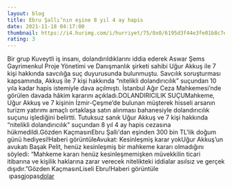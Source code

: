 ```yaml
--- 
layout: blog
title: Ebru Şallı’nın eşine 8 yıl 4 ay hapis
date: 2021-11-18 04:17:00
thumbnail: https://i4.hurimg.com/i/hurriyet/75/0x0/6195d3f44e3fe01b8c7e95f7.jpg
rating: 3
---
```

Bir grup Kuveytli iş insanı, dolandırıldıklarını iddia ederek Aswar Şems Gayrimenkul Proje Yönetimi ve Danışmanlık şirketi sahibi Uğur Akkuş ile 7 kişi hakkında savcılığa suç duyurusunda bulunmuştu. Savcılık soruşturması kapsamında, Akkuş ile 7 kişi hakkında “nitelikli dolandırıcılık” suçundan 10 yıla kadar hapis istemiyle dava açılmıştı. İstanbul Ağır Ceza Mahkemesi’nde görülen davada hâkim kararını açıkladı.DOLANDIRICILIK SUÇUMahkeme, Uğur Akkuş ve 7 kişinin İzmir-Çeşme’de bulunan müşterek hisseli arsanın turizm yatırımı amaçlı ortaklaşa satın alınması bahanesiyle dolandırıcılık suçunu işlediğini belirtti. Tutuksuz sanık Uğur Akkuş ve 7 kişi hakkında “nitelikli dolandırıcılık” suçundan 8 yıl 4 ay hapis cezasına hükmedildi.Gözden KaçmasınEbru Şallı'dan eşinden 300 bin TL'lik doğum günü hediyesi!Haberi görüntüleAvukat: Kesinleşmiş karar yokUğur Akkuş’un avukatı Başak Pelit, henüz kesinleşmiş bir mahkeme kararı olmadığını söyledi: “Mahkeme kararı henüz kesinleşmemişken müvekkilin ticari itibarına ve kişilik haklarına zarar verecek nitelikteki iddialar asılsız ve gerçek dışıdır.”Gözden KaçmasınLiseli Ebru!Haberi görüntüle </br>&nbsp;ıpasgjopas<a href="ıasjoıfgjasıogıoas">dolar</a>